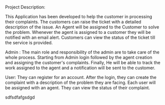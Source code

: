
Project Description:



This Application has been developed to help the customer in processing their complaints.  The customers can raise the ticket with a detailed description of the issue.  An Agent will be assigned to the Customer to solve the problem.  Whenever the agent is assigned to a customer they will be notified with an email alert.  Customers can view the status of the ticket till the service is provided.



Admin : The main role and responsibility of the admin are to take care of the whole process.  Starting from Admin login followed by the agent creation and assigning the customer's complaints.  Finally, He will be able to track the work assigned to the agent and a notification will be sent to the customer.




User: They can register for an account.  After the login, they can create the complaint with a description of the problem they are facing.  Each user will be assigned with an agent.  They can view the status of their complaint.

sdfsdfafgsdgd